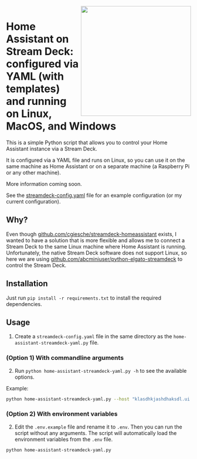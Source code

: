 <img src="https://user-images.githubusercontent.com/6897215/225175629-28f80bfb-3b0a-44ac-8b52-b719953958d7.png" align="right" style="width: 300px;" />

# Home Assistant on Stream Deck: configured via YAML (with templates) and running on Linux, MacOS, and Windows


This is a simple Python script that allows you to control your Home Assistant instance via a Stream Deck.

It is configured via a YAML file and runs on Linux, so you can use it on the same machine as Home Assistant or on a separate machine (a Raspberry Pi or any other machine).

More information coming soon.

See the [streamdeck-config.yaml](streamdeck-config.yaml) file for an example configuration (or my current configuration).

## Why?
Even though [github.com/cgiesche/streamdeck-homeassistant](https://github.com/cgiesche/streamdeck-homeassistant) exists, I wanted to have a solution that is more flexible and allows me to connect a Stream Deck to the same Linux machine where Home Assistant is running.
Unfortunately, the native Stream Deck software does not support Linux, so here we are using [github.com/abcminiuser/python-elgato-streamdeck](https://github.com/abcminiuser/python-elgato-streamdeck) to control the Stream Deck.

## Installation
Just run `pip install -r requirements.txt` to install the required dependencies.

## Usage

1. Create a `streamdeck-config.yaml` file in the same directory as the `home-assistant-streamdeck-yaml.py` file.

### (Option 1) With commandline arguments

2. Run `python home-assistant-streamdeck-yaml.py -h` to see the available options.

Example:
```bash
python home-assistant-streamdeck-yaml.py --host "klasdhkjashdhaksdl.ui.nabu.casa" --token "SOME_TOKEN_FROM_YOUR_PROFILE"
```

### (Option 2) With environment variables

2. Edit the `.env.example` file and rename it to `.env`. Then you can run the script without any arguments. The script will automatically load the environment variables from the `.env` file.

```bash
python home-assistant-streamdeck-yaml.py
```
